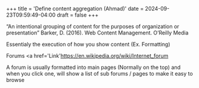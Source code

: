 +++
title = 'Define content aggregation (Ahmad)'
date = 2024-09-23T09:59:49-04:00
draft = false
+++

“An intentional grouping of content for the purposes of organization or presentation” Barker, D. (2016). Web Content Management. O’Reilly Media

Essentialy the execution of how you show content (Ex. Formatting)

Forums <a href='Link'https://en.wikipedia.org/wiki/Internet_forum</a>

A forum is usually formatted into main pages (Normally on the top) and when you click one, will show a list of sub forums / pages to make it easy to browse